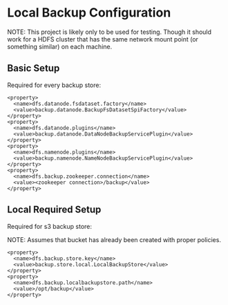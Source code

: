 # Local Backup Configuration

NOTE: This project is likely only to be used for testing.  Though it should work for a HDFS cluster that has the same network mount point (or something similar) on each machine.

## Basic Setup

Required for every backup store:
```
<property>
  <name>dfs.datanode.fsdataset.factory</name>
  <value>backup.datanode.BackupFsDatasetSpiFactory</value>
</property>
<property>
  <name>dfs.datanode.plugins</name>
  <value>backup.datanode.DataNodeBackupServicePlugin</value>
</property>
<property>
  <name>dfs.namenode.plugins</name>
  <value>backup.namenode.NameNodeBackupServicePlugin</value>
</property>
<property>
  <name>dfs.backup.zookeeper.connection</name>
  <value><zookeeper connection>/backup</value>
</property>
```

## Local Required Setup

Required for s3 backup store:

NOTE: Assumes that bucket has already been created with proper policies.

```
<property>
  <name>dfs.backup.store.key</name>
  <value>backup.store.local.LocalBackupStore</value>
</property>
<property>
  <name>dfs.backup.localbackupstore.path</name>
  <value>/opt/backup</value>
</property>
```
